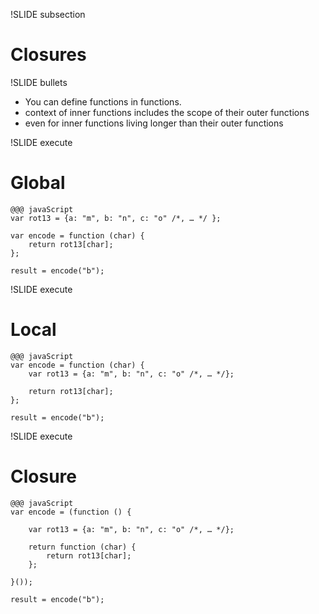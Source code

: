 !SLIDE subsection
# Closures #

!SLIDE bullets
* You can define functions in functions.
* context of inner functions includes the scope of their outer functions
* even for inner functions living longer than their outer functions

!SLIDE execute
# Global #
	@@@ javaScript
	var rot13 = {a: "m", b: "n", c: "o" /*, … */ };

	var encode = function (char) {
		return rot13[char];
	};

	result = encode("b");

!SLIDE execute
# Local #
	@@@ javaScript
	var encode = function (char) {
		var rot13 = {a: "m", b: "n", c: "o" /*, … */};

		return rot13[char];
	};

	result = encode("b");

!SLIDE execute
# Closure #
	@@@ javaScript
	var encode = (function () {

		var rot13 = {a: "m", b: "n", c: "o" /*, … */};

		return function (char) {
			return rot13[char];
		};

	}());

	result = encode("b");

